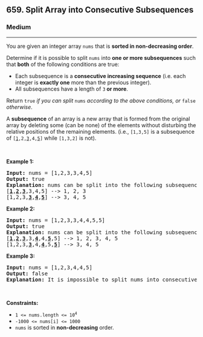 <h2>659. Split Array into Consecutive Subsequences</h2><h3>Medium</h3><hr><div><p>You are given an integer array <code>nums</code> that is <strong>sorted in non-decreasing order</strong>.</p>

<p>Determine if it is possible to split <code>nums</code> into <strong>one or more subsequences</strong> such that <strong>both</strong> of the following conditions are true:</p>

<ul>
	<li>Each subsequence is a <strong>consecutive increasing sequence</strong> (i.e. each integer is <strong>exactly one</strong> more than the previous integer).</li>
	<li>All subsequences have a length of <code>3</code><strong> or more</strong>.</li>
</ul>

<p>Return <code>true</code><em> if you can split </em><code>nums</code><em> according to the above conditions, or </em><code>false</code><em> otherwise</em>.</p>

<p>A <strong>subsequence</strong> of an array is a new array that is formed from the original array by deleting some (can be none) of the elements without disturbing the relative positions of the remaining elements. (i.e., <code>[1,3,5]</code> is a subsequence of <code>[<u>1</u>,2,<u>3</u>,4,<u>5</u>]</code> while <code>[1,3,2]</code> is not).</p>

<p>&nbsp;</p>
<p><strong>Example 1:</strong></p>

<pre><strong>Input:</strong> nums = [1,2,3,3,4,5]
<strong>Output:</strong> true
<strong>Explanation:</strong> nums can be split into the following subsequences:
[<strong><u>1</u></strong>,<strong><u>2</u></strong>,<strong><u>3</u></strong>,3,4,5] --&gt; 1, 2, 3
[1,2,3,<strong><u>3</u></strong>,<strong><u>4</u></strong>,<strong><u>5</u></strong>] --&gt; 3, 4, 5
</pre>

<p><strong>Example 2:</strong></p>

<pre><strong>Input:</strong> nums = [1,2,3,3,4,4,5,5]
<strong>Output:</strong> true
<strong>Explanation:</strong> nums can be split into the following subsequences:
[<strong><u>1</u></strong>,<strong><u>2</u></strong>,<strong><u>3</u></strong>,3,<strong><u>4</u></strong>,4,<strong><u>5</u></strong>,5] --&gt; 1, 2, 3, 4, 5
[1,2,3,<strong><u>3</u></strong>,4,<strong><u>4</u></strong>,5,<strong><u>5</u></strong>] --&gt; 3, 4, 5
</pre>

<p><strong>Example 3:</strong></p>

<pre><strong>Input:</strong> nums = [1,2,3,4,4,5]
<strong>Output:</strong> false
<strong>Explanation:</strong> It is impossible to split nums into consecutive increasing subsequences of length 3 or more.
</pre>

<p>&nbsp;</p>
<p><strong>Constraints:</strong></p>

<ul>
	<li><code>1 &lt;= nums.length &lt;= 10<sup>4</sup></code></li>
	<li><code>-1000 &lt;= nums[i] &lt;= 1000</code></li>
	<li><code>nums</code> is sorted in <strong>non-decreasing</strong> order.</li>
</ul>
</div>